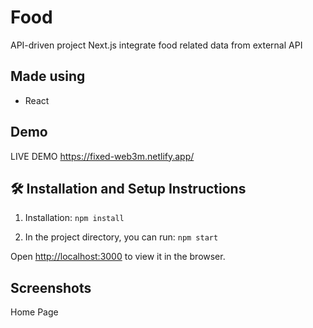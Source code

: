 # Food

API-driven project Next.js integrate food related data from external API 




## Made using
- React

## Demo

LIVE DEMO https://fixed-web3m.netlify.app/



## 🛠 Installation and Setup Instructions

1. Installation: `npm install`

2. In the project directory, you can run: `npm start`

Open [http://localhost:3000](http://localhost:3000) to view it in the browser.


## Screenshots

Home Page
<!-- 
![front_page_animate](https://i.imgur.com/AtOpMlB.png)
Dark Mode -->



